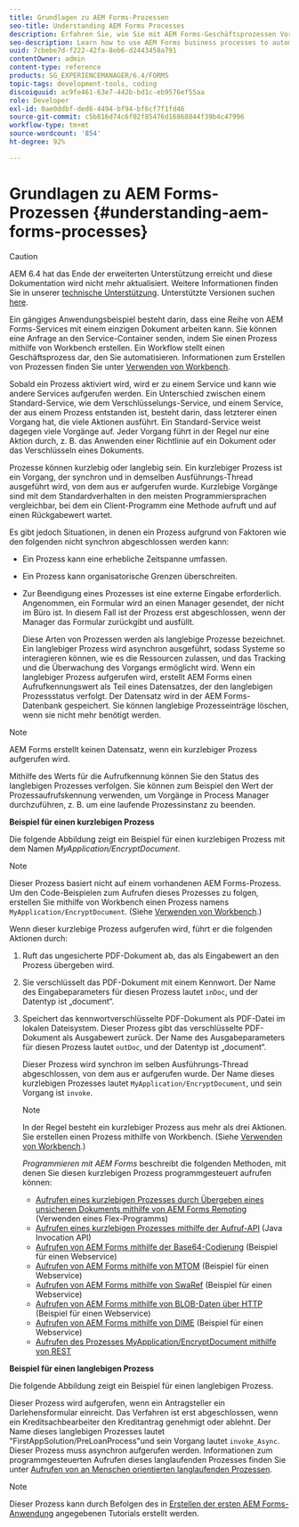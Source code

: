 ```yaml
---
title: Grundlagen zu AEM Forms-Prozessen
seo-title: Understanding AEM Forms Processes
description: Erfahren Sie, wie Sie mit AEM Forms-Geschäftsprozessen Vorgänge automatisieren können. Aktivieren Sie die Prozesse, um einen Dienst zu erstellen, damit Sie ihn wie andere Dienste aufrufen können. Prozesse können kurzlebig oder langlebig sein.
seo-description: Learn how to use AEM Forms business processes to automate operations. Activate the processes to create a service so that you can invoke it like other services. Processes can be short-lived or long-lived.
uuid: 7cbebe7d-f222-42fa-8eb6-d2443458a791
contentOwner: admin
content-type: reference
products: SG_EXPERIENCEMANAGER/6.4/FORMS
topic-tags: development-tools, coding
discoiquuid: ac9fe461-63e7-442b-bd1c-eb9576ef55aa
role: Developer
exl-id: 0ae0ddbf-ded6-4494-bf94-bf6cf7f1fd46
source-git-commit: c5b816d74c6f02f85476d16868844f39b4c47996
workflow-type: tm+mt
source-wordcount: '854'
ht-degree: 92%

---
```


# Grundlagen zu AEM Forms-Prozessen {#understanding-aem-forms-processes}

>[!CAUTION]
>
>AEM 6.4 hat das Ende der erweiterten Unterstützung erreicht und diese Dokumentation wird nicht mehr aktualisiert. Weitere Informationen finden Sie in unserer [technische Unterstützung](https://helpx.adobe.com/de/support/programs/eol-matrix.html). Unterstützte Versionen suchen [here](https://experienceleague.adobe.com/docs/?lang=de).

Ein gängiges Anwendungsbeispiel besteht darin, dass eine Reihe von AEM Forms-Services mit einem einzigen Dokument arbeiten kann. Sie können eine Anfrage an den Service-Container senden, indem Sie einen Prozess mithilfe von Workbench erstellen. Ein Workflow stellt einen Geschäftsprozess dar, den Sie automatisieren. Informationen zum Erstellen von Prozessen finden Sie unter [Verwenden von Workbench](https://www.adobe.com/go/learn_aemforms_workbench_63_de).

Sobald ein Prozess aktiviert wird, wird er zu einem Service und kann wie andere Services aufgerufen werden. Ein Unterschied zwischen einem Standard-Service, wie dem Verschlüsselungs-Service, und einem Service, der aus einem Prozess entstanden ist, besteht darin, dass letzterer einen Vorgang hat, die viele Aktionen ausführt. Ein Standard-Service weist dagegen viele Vorgänge auf. Jeder Vorgang führt in der Regel nur eine Aktion durch, z. B. das Anwenden einer Richtlinie auf ein Dokument oder das Verschlüsseln eines Dokuments.

Prozesse können kurzlebig oder langlebig sein. Ein kurzlebiger Prozess ist ein Vorgang, der synchron und in demselben Ausführungs-Thread ausgeführt wird, von dem aus er aufgerufen wurde. Kurzlebige Vorgänge sind mit dem Standardverhalten in den meisten Programmiersprachen vergleichbar, bei dem ein Client-Programm eine Methode aufruft und auf einen Rückgabewert wartet.

Es gibt jedoch Situationen, in denen ein Prozess aufgrund von Faktoren wie den folgenden nicht synchron abgeschlossen werden kann:

* Ein Prozess kann eine erhebliche Zeitspanne umfassen.
* Ein Prozess kann organisatorische Grenzen überschreiten.
* Zur Beendigung eines Prozesses ist eine externe Eingabe erforderlich. Angenommen, ein Formular wird an einen Manager gesendet, der nicht im Büro ist. In diesem Fall ist der Prozess erst abgeschlossen, wenn der Manager das Formular zurückgibt und ausfüllt.

   Diese Arten von Prozessen werden als langlebige Prozesse bezeichnet. Ein langlebiger Prozess wird asynchron ausgeführt, sodass Systeme so interagieren können, wie es die Ressourcen zulassen, und das Tracking und die Überwachung des Vorgangs ermöglicht wird. Wenn ein langlebiger Prozess aufgerufen wird, erstellt AEM Forms einen Aufrufkennungswert als Teil eines Datensatzes, der den langlebigen Prozessstatus verfolgt. Der Datensatz wird in der AEM Forms-Datenbank gespeichert. Sie können langlebige Prozesseinträge löschen, wenn sie nicht mehr benötigt werden.

>[!NOTE]
>
>AEM Forms erstellt keinen Datensatz, wenn ein kurzlebiger Prozess aufgerufen wird.

Mithilfe des Werts für die Aufrufkennung können Sie den Status des langlebigen Prozesses verfolgen. Sie können zum Beispiel den Wert der Prozessaufrufskennung verwenden, um Vorgänge in Process Manager durchzuführen, z. B. um eine laufende Prozessinstanz zu beenden.

**Beispiel für einen kurzlebigen Prozess**

Die folgende Abbildung zeigt ein Beispiel für einen kurzlebigen Prozess mit dem Namen *MyApplication/EncryptDocument*.

>[!NOTE]
>
>Dieser Prozess basiert nicht auf einem vorhandenen AEM Forms-Prozess. Um den Code-Beispielen zum Aufrufen dieses Prozesses zu folgen, erstellen Sie mithilfe von Workbench einen Prozess namens `MyApplication/EncryptDocument`. (Siehe [Verwenden von Workbench](https://www.adobe.com/go/learn_aemforms_workbench_63_de).)

Wenn dieser kurzlebige Prozess aufgerufen wird, führt er die folgenden Aktionen durch:

1. Ruft das ungesicherte PDF-Dokument ab, das als Eingabewert an den Prozess übergeben wird.
1. Sie verschlüsselt das PDF-Dokument mit einem Kennwort. Der Name des Eingabeparameters für diesen Prozess lautet `inDoc`, und der Datentyp ist „document“.
1. Speichert das kennwortverschlüsselte PDF-Dokument als PDF-Datei im lokalen Dateisystem. Dieser Prozess gibt das verschlüsselte PDF-Dokument als Ausgabewert zurück. Der Name des Ausgabeparameters für diesen Prozess lautet `outDoc`, und der Datentyp ist „document“.

   Dieser Prozess wird synchron im selben Ausführungs-Thread abgeschlossen, von dem aus er aufgerufen wurde. Der Name dieses kurzlebigen Prozesses lautet `MyApplication/EncryptDocument`, und sein Vorgang ist `invoke`.

   >[!NOTE]
   >
   >In der Regel besteht ein kurzlebiger Prozess aus mehr als drei Aktionen. Sie erstellen einen Prozess mithilfe von Workbench. (Siehe [Verwenden von Workbench](https://www.adobe.com/go/learn_aemforms_workbench_63_de).)

   *Programmieren mit AEM Forms* beschreibt die folgenden Methoden, mit denen Sie diesen kurzlebigen Prozess programmgesteuert aufrufen können:

   * [Aufrufen eines kurzlebigen Prozesses durch Übergeben eines unsicheren Dokuments mithilfe von AEM Forms Remoting](/help/forms/developing/invoking-aem-forms-using-remoting.md#invoking-a-short-lived-process-by-passing-an-unsecure-document-using-remoting) (Verwenden eines Flex-Programms)
   * [Aufrufen eines kurzlebigen Prozesses mithilfe der Aufruf-API](/help/forms/developing/invoking-aem-forms-using-java.md#invoking-a-short-lived-process-using-the-invocation-api) (Java Invocation API)
   * [Aufrufen von AEM Forms mithilfe der Base64-Codierung](/help/forms/developing/invoking-aem-forms-using-web.md#invoking-aem-forms-using-base64-encoding) (Beispiel für einen Webservice)
   * [Aufrufen von AEM Forms mithilfe von MTOM](/help/forms/developing/invoking-aem-forms-using-web.md#invoking-aem-forms-using-mtom) (Beispiel für einen Webservice)
   * [Aufrufen von AEM Forms mithilfe von SwaRef](/help/forms/developing/invoking-aem-forms-using-web.md#invoking-aem-forms-using-swaref) (Beispiel für einen Webservice)
   * [Aufrufen von AEM Forms mithilfe von BLOB-Daten über HTTP](/help/forms/developing/invoking-aem-forms-using-web.md#invoking-aem-forms-using-blob-data-over-http) (Beispiel für einen Webservice)
   * [Aufrufen von AEM Forms mithilfe von DIME](/help/forms/developing/invoking-aem-forms-using-web.md#invoking-aem-forms-using-dime) (Beispiel für einen Webservice)
   * [Aufrufen des Prozesses MyApplication/EncryptDocument mithilfe von REST](/help/forms/developing/invoking-aem-forms-using-rest.md)

**Beispiel für einen langlebigen Prozess**

Die folgende Abbildung zeigt ein Beispiel für einen langlebigen Prozess.

Dieser Prozess wird aufgerufen, wenn ein Antragsteller ein Darlehensformular einreicht. Das Verfahren ist erst abgeschlossen, wenn ein Kreditsachbearbeiter den Kreditantrag genehmigt oder ablehnt. Der Name dieses langlebigen Prozesses lautet &quot;FirstAppSolution/PreLoanProcess&quot;und sein Vorgang lautet `invoke_Async`. Dieser Prozess muss asynchron aufgerufen werden. Informationen zum programmgesteuerten Aufrufen dieses langlaufenden Prozesses finden Sie unter [Aufrufen von an Menschen orientierten langlaufenden Prozessen](/help/forms/developing/invoking-human-centric-long-lived.md#invoking-human-centric-long-lived-processes).

>[!NOTE]
>
>Dieser Prozess kann durch Befolgen des in [Erstellen der ersten AEM Forms-Anwendung](https://www.adobe.com/go/learn_aemforms_firstapp_ds_63) angegebenen Tutorials erstellt werden.
